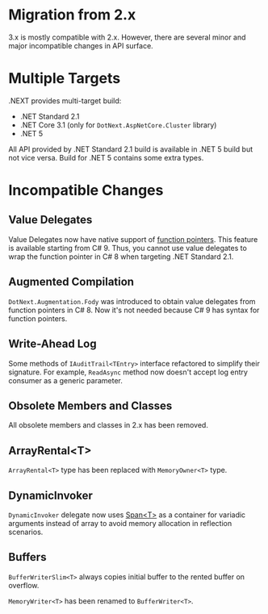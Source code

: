 Migration from 2.x
====
3.x is mostly compatible with 2.x. However, there are several minor and major incompatible changes in API surface.

# Multiple Targets
.NEXT provides multi-target build:
* .NET Standard 2.1
* .NET Core 3.1 (only for `DotNext.AspNetCore.Cluster` library)
* .NET 5

All API provided by .NET Standard 2.1 build is available in .NET 5 build but not vice versa. Build for .NET 5 contains some extra types.

# Incompatible Changes
## Value Delegates
Value Delegates now have native support of [function pointers](https://docs.microsoft.com/en-us/dotnet/csharp/whats-new/csharp-9#performance-and-interop). This feature is available starting from C# 9. Thus, you cannot use value delegates to wrap the function pointer in C# 8 when targeting .NET Standard 2.1.

## Augmented Compilation
`DotNext.Augmentation.Fody` was introduced to obtain value delegates from function pointers in C# 8. Now it's not needed because C# 9 has syntax for function pointers.

## Write-Ahead Log
Some methods of `IAuditTrail<TEntry>` interface refactored to simplify their signature. For example, `ReadAsync` method now doesn't accept log entry consumer as a generic parameter.

## Obsolete Members and Classes
All obsolete members and classes in 2.x has been removed.

## ArrayRental&lt;T&gt;
`ArrayRental<T>` type has been replaced with `MemoryOwner<T>` type.

## DynamicInvoker
`DynamicInvoker` delegate now uses [Span&lt;T&gt;](https://docs.microsoft.com/en-us/dotnet/api/system.span-1) as a container for variadic arguments instead of array to avoid memory allocation in reflection scenarios.

## Buffers
`BufferWriterSlim<T>` always copies initial buffer to the rented buffer on overflow.

`MemoryWriter<T>` has been renamed to `BufferWriter<T>`.